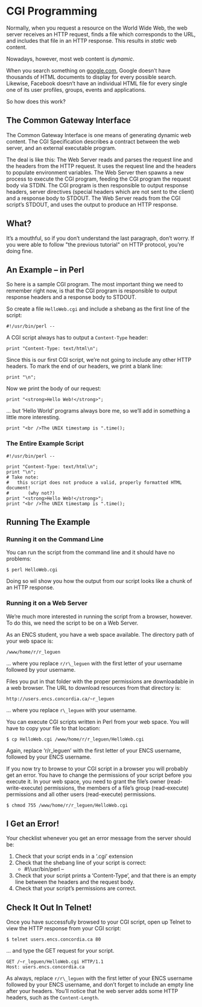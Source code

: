 CGI Programming
===============

Normally, when you request a resource on the World Wide Web, the web server receives an HTTP request, finds a file which corresponds to the URL, and includes that file in an HTTP response. This results in _static_ web content.

Nowadays, however, most web content is _dynamic_.

When you search something on [google.com](http://google.com), Google doesn’t have thousands of HTML documents to display for every possible search. Likewise, Facebook doesn’t have an individual HTML file for every single one of its user profiles, groups, events and applications.

So how does this work?

The Common Gateway Interface
----------------------------

The Common Gateway Interface is one means of generating dynamic web content. The CGI Specification describes a contract between the web server, and an external executable program.

The deal is like this: The Web Server reads and parses the request line and the headers from the HTTP request. It uses the request line and the headers to populate environment variables. The Web Server then spawns a new process to execute the CGI program, feeding the CGI program the request body via STDIN. The CGI program is then responsible to output response headers, server directives (special headers which are not sent to the client) and a response body to STDOUT. The Web Server reads from the CGI script’s STDOUT, and uses the output to produce an HTTP response.

What?
-----

It’s a mouthful, so if you don’t understand the last paragraph, don’t worry. If you were able to follow "the previous tutorial" on HTTP protocol, you’re doing fine.

An Example – in Perl
--------------------

So here is a sample CGI program. The most important thing we need to remember right now, is that the CGI program is responsible to output response headers and a response body to STDOUT.

So create a file `HelloWeb.cgi` and include a shebang as the first line of the script:

    #!/usr/bin/perl --

A CGI script always has to output a `Content-Type` header:

    print "Content-Type: text/html\n";

Since this is our first CGI script, we’re not going to include any other HTTP headers. To mark the end of our headers, we print a blank line:

    print "\n";

Now we print the body of our request:

    print "<strong>Hello Web!</strong>";

… but ‘Hello World’ programs always bore me, so we’ll add in something a little more interesting.

    print "<br />The UNIX timestamp is ".time();

### The Entire Example Script

    #!/usr/bin/perl --
    	
    print "Content-Type: text/html\n";
    print "\n";
    # Take note:
    #	this script does not produce a valid, properly formatted HTML document!
    #		(why not?)
    print "<strong>Hello Web!</strong>";
    print "<br />The UNIX timestamp is ".time();

Running The Example
-------------------

### Running it on the Command Line

You can run the script from the command line and it should have no problems:

    $ perl HelloWeb.cgi

Doing so wil show you how the output from our script looks like a chunk of an HTTP response.

### Running it on a Web Server

We’re much more interested in running the script from a browser, however. To do this, we need the script to be on a Web Server.

As an ENCS student, you have a web space available. The directory path of your web space is:

    /www/home/r/r_leguen

… where you replace `r/r\_leguen` with the first letter of your username followed by your username.

Files you put in that folder with the proper permissions are downloadable in a web browser. The URL to download resources from that directory is:

    http://users.encs.concordia.ca/~r_leguen

… where you replace `r\_leguen` with your username.

You can execute CGI scripts written in Perl from your web space. You will have to copy your file to that location:

    $ cp HelloWeb.cgi /www/home/r/r_leguen/HelloWeb.cgi

Again, replace ‘r/r\_leguen’ with the first letter of your ENCS username, followed by your ENCS username.

If you now try to browse to your CGI script in a browser you will probably get an error. You have to change the permissions of your script before you execute it. In your web space, you need to grant the file’s owner (read-write-execute) permissions, the members of a file’s group (read-execute) permissions and all other users (read-execute) permissions.

    $ chmod 755 /www/home/r/r_leguen/HelloWeb.cgi

I Get an Error!
---------------

Your checklist whenever you get an error message from the server should be:

1.  Check that your script ends in a ‘.cgi’ extension
2.  Check that the shebang line of your script is correct:
    *   #!/usr/bin/perl –
3.  Check that your script prints a ‘Content-Type’, and that there is an empty line between the headers and the request body.
4.  Check that your script’s permissions are correct.

Check It Out In Telnet!
-----------------------

Once you have successfully browsed to your CGI script, open up Telnet to view the HTTP response from your CGI script:

    $ telnet users.encs.concordia.ca 80

… and type the GET request for your script.

    GET /~r_leguen/HelloWeb.cgi HTTP/1.1
    Host: users.encs.concordia.ca
    	

As always, replace `r/r\_leguen` with the first letter of your ENCS username followed by your ENCS username, and don’t forget to include an empty line after your headers. You’ll notice that he web server adds some HTTP headers, such as the `Content-Length`.
